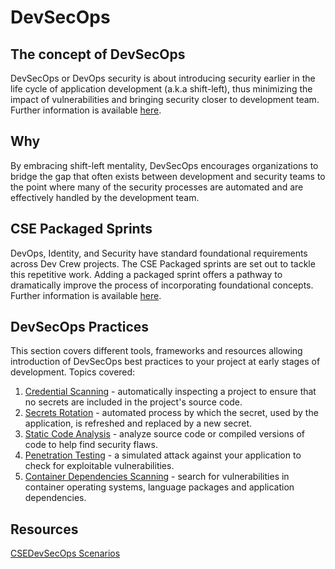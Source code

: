 # DevSecOps

## The concept of DevSecOps

DevSecOps or DevOps security is about introducing security earlier in the life cycle of application development (a.k.a shift-left), thus minimizing the impact of vulnerabilities and bringing security closer to development team.
Further information is available [here](https://github.com/microsoft/CSEPackagedSprints/tree/master/DevSecOps).

## Why

By embracing shift-left mentality, DevSecOps encourages organizations to bridge the gap that often exists between development and security teams to the point where many of the security processes are automated and are effectively handled by the development team.

## CSE Packaged Sprints

DevOps, Identity, and Security have standard foundational requirements across Dev Crew projects. The CSE Packaged sprints are set out to tackle this repetitive work. Adding a packaged sprint offers a pathway to dramatically improve the process of incorporating foundational concepts.
Further information is available [here](https://github.com/microsoft/CSEPackagedSprints).

## DevSecOps Practices

This section covers different tools, frameworks and resources allowing introduction of DevSecOps best practices to your project at early stages of development.
Topics covered:

1. [Credential Scanning](./secret-management/credential_scanning.md) - automatically inspecting a project to ensure that no secrets are included in the project's source code.
1. [Secrets Rotation](./secret-management/secrets_rotation.md) - automated process by which the secret, used by the application, is refreshed and replaced by a new secret.
1. [Static Code Analysis](./static-code-analysis/static_code_analysis.md) - analyze source code or compiled versions of code to help find security flaws.
1. [Penetration Testing](./penetration-testing/penetration_testing.md) - a simulated attack against your application to check for exploitable vulnerabilities.
1. [Container Dependencies Scanning](./dependency-container-scanning/dependency_container_scanning.md) - search for vulnerabilities in container operating systems, language packages and application dependencies.

## Resources

[CSEDevSecOps Scenarios](https://github.com/microsoft/CSEDevSecOps/tree/master/Scenarios)
